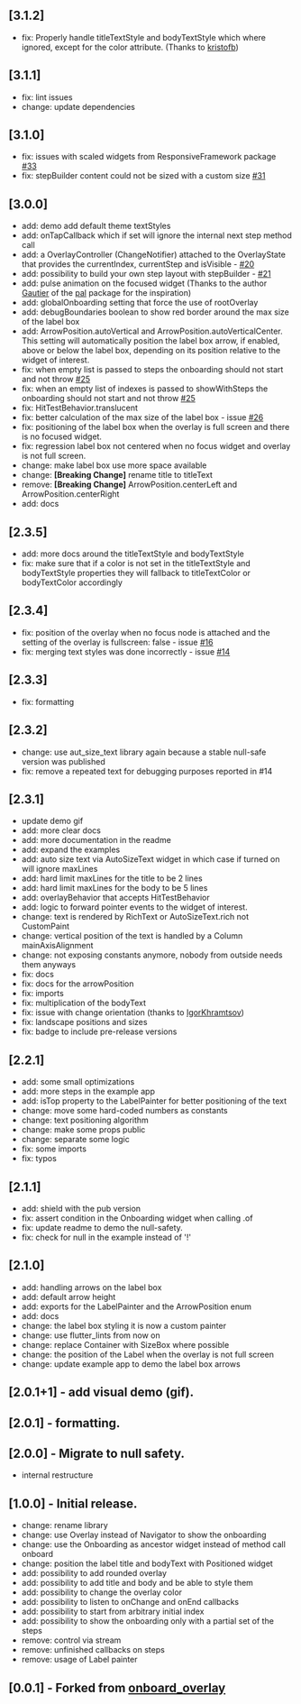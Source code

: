 ## [3.1.2]
 - fix: Properly handle titleTextStyle and bodyTextStyle which where ignored, except for the color attribute. (Thanks to [kristofb](https://github.com/kristofb))

## [3.1.1]
 - fix: lint issues
 - change: update dependencies

## [3.1.0]
 - fix: issues with scaled widgets from ResponsiveFramework package [#33](https://github.com/talamaska/onboarding_overlay/issues/33)
 - fix: stepBuilder content could not be sized with a custom size [#31](https://github.com/talamaska/onboarding_overlay/issues/31)

## [3.0.0]

- add: demo add default theme textStyles
- add: onTapCallback which if set will ignore the internal next step method call
- add: a OverlayController (ChangeNotifier) attached to the OverlayState that provides the currentIndex, currentStep and isVisible - [#20](https://github.com/talamaska/onboarding_overlay/issues/20)
- add: possibility to build your own step layout with stepBuilder - [#21](https://github.com/talamaska/onboarding_overlay/issues/21)
- add: pulse animation on the focused widget (Thanks to the author [Gautier](https://github.com/g-apparence) of the [pal](https://pub.dev/packages/pal) package for the inspiration)
- add: globalOnboarding setting that force the use of rootOverlay
- add: debugBoundaries boolean to show red border around the max size of the label box
- add: ArrowPosition.autoVertical and ArrowPosition.autoVerticalCenter. This setting will automatically position the label box arrow, if enabled, above or below the label box, depending on its position relative to the widget of interest.
- fix: when empty list is passed to steps the onboarding should not start and not throw [#25](https://github.com/talamaska/onboarding_overlay/issues/25)
- fix: when an empty list of indexes is passed to showWithSteps the onboarding should not start and not throw [#25](https://github.com/talamaska/onboarding_overlay/issues/25)
- fix: HitTestBehavior.translucent
- fix: better calculation of the max size of the label box - issue [#26](https://github.com/talamaska/onboarding_overlay/issues/26)
- fix: positioning of the label box when the overlay is full screen and there is no focused widget.
- fix: regression label box not centered when no focus widget and overlay is not full screen.
- change: make label box use more space available
- change: **[Breaking Change]** rename title to titleText
- remove: **[Breaking Change]** ArrowPosition.centerLeft and ArrowPosition.centerRight
- add: docs

## [2.3.5]

- add: more docs around the titleTextStyle and bodyTextStyle
- fix: make sure that if a color is not set in the titleTextStyle and bodyTextStyle properties they will fallback to titleTextColor or bodyTextColor accordingly

## [2.3.4]

- fix: position of the overlay when no focus node is attached and the setting of the overlay is fullscreen: false - issue [#16](https://github.com/talamaska/onboarding_overlay/issues/16)
- fix: merging text styles was done incorrectly - issue [#14](https://github.com/talamaska/onboarding_overlay/issues/14)

## [2.3.3]

- fix: formatting

## [2.3.2]

- change: use aut_size_text library again because a stable null-safe version was published
- fix: remove a repeated text for debugging purposes reported in #14

## [2.3.1]

- update demo gif
- add: more clear docs
- add: more documentation in the readme
- add: expand the examples
- add: auto size text via AutoSizeText widget in which case if turned on will ignore maxLines
- add: hard limit maxLines for the title to be 2 lines
- add: hard limit maxLines for the body to be 5 lines
- add: overlayBehavior that accepts HitTestBehavior
- add: logic to forward pointer events to the widget of interest.
- change: text is rendered by RichText or AutoSizeText.rich not CustomPaint
- change: vertical position of the text is handled by a Column mainAxisAlignment
- change: not exposing constants anymore, nobody from outside needs them anyways
- fix: docs
- fix: docs for the arrowPosition
- fix: imports
- fix: multiplication of the bodyText
- fix: issue with change orientation (thanks to [IgorKhramtsov](https://github.com/IgorKhramtsov))
- fix: landscape positions and sizes
- fix: badge to include pre-release versions

## [2.2.1]

- add: some small optimizations
- add: more steps in the example app
- add: isTop property to the LabelPainter for better positioning of the text
- change: move some hard-coded numbers as constants
- change: text positioning algorithm
- change: make some props public
- change: separate some logic
- fix: some imports
- fix: typos

## [2.1.1]

- add: shield with the pub version
- fix: assert condition in the Onboarding widget when calling .of
- fix: update readme to demo the null-safety.
- fix: check for null in the example instead of '!'

## [2.1.0]

- add: handling arrows on the label box
- add: default arrow height
- add: exports for the LabelPainter and the ArrowPosition enum
- add: docs
- change: the label box styling it is now a custom painter
- change: use flutter_lints from now on
- change: replace Container with SizeBox where possible
- change: the position of the Label when the overlay is not full screen
- change: update example app to demo the label box arrows

## [2.0.1+1] - add visual demo (gif).

## [2.0.1] - formatting.

## [2.0.0] - Migrate to null safety.

- internal restructure

## [1.0.0] - Initial release.

- change: rename library
- change: use Overlay instead of Navigator to show the onboarding
- change: use the Onboarding as ancestor widget instead of method call onboard
- change: position the label title and bodyText with Positioned widget
- add: possibility to add rounded overlay
- add: possibility to add title and body and be able to style them
- add: possibility to change the overlay color
- add: possibility to listen to onChange and onEnd callbacks
- add: possibility to start from arbitrary initial index
- add: possibility to show the onboarding only with a partial set of the steps
- remove: control via stream
- remove: unfinished callbacks on steps
- remove: usage of Label painter

## [0.0.1] - Forked from [onboard_overlay](https://github.com/lucaslcode/onboard_overlay)
